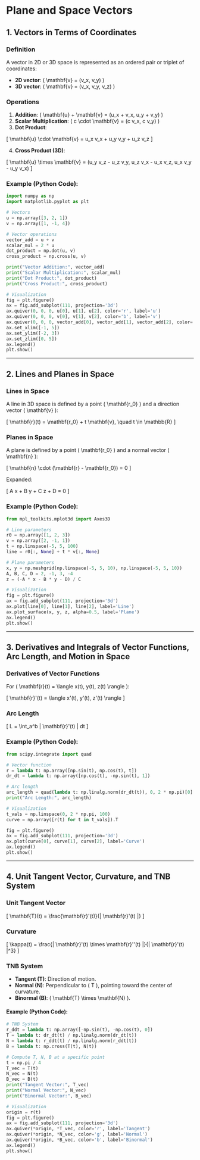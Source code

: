 # Plane and Space Vectors


## 1. Vectors in Terms of Coordinates

### Definition
A vector in 2D or 3D space is represented as an ordered pair or triplet of coordinates:

- **2D vector**: \( \mathbf{v} = (v_x, v_y) \)
- **3D vector**: \( \mathbf{v} = (v_x, v_y, v_z) \)

### Operations
1. **Addition**: \( \mathbf{u} + \mathbf{v} = (u_x + v_x, u_y + v_y) \)
2. **Scalar Multiplication**: \( c \cdot \mathbf{v} = (c v_x, c v_y) \)
3. **Dot Product**:

\[
\mathbf{u} \cdot \mathbf{v} = u_x v_x + u_y v_y + u_z v_z
\]

4. **Cross Product (3D)**:

\[
\mathbf{u} \times \mathbf{v} = (u_y v_z - u_z v_y, u_z v_x - u_x v_z, u_x v_y - u_y v_x)
\]

### Example (Python Code):
```python
import numpy as np
import matplotlib.pyplot as plt

# Vectors
u = np.array([3, 2, 1])
v = np.array([1, -1, 4])

# Vector operations
vector_add = u + v
scalar_mul = 2 * u
dot_product = np.dot(u, v)
cross_product = np.cross(u, v)

print("Vector Addition:", vector_add)
print("Scalar Multiplication:", scalar_mul)
print("Dot Product:", dot_product)
print("Cross Product:", cross_product)

# Visualization
fig = plt.figure()
ax = fig.add_subplot(111, projection='3d')
ax.quiver(0, 0, 0, u[0], u[1], u[2], color='r', label='u')
ax.quiver(0, 0, 0, v[0], v[1], v[2], color='b', label='v')
ax.quiver(0, 0, 0, vector_add[0], vector_add[1], vector_add[2], color='g', label='u+v')
ax.set_xlim([-1, 5])
ax.set_ylim([-2, 3])
ax.set_zlim([0, 5])
ax.legend()
plt.show()
```

---

## 2. Lines and Planes in Space

### Lines in Space
A line in 3D space is defined by a point \( \mathbf{r_0} \) and a direction vector \( \mathbf{v} \):

\[
\mathbf{r}(t) = \mathbf{r_0} + t \mathbf{v}, \quad t \in \mathbb{R}
\]

### Planes in Space
A plane is defined by a point \( \mathbf{r_0} \) and a normal vector \( \mathbf{n} \):

\[
\mathbf{n} \cdot (\mathbf{r} - \mathbf{r_0}) = 0
\]

Expanded:

\[
A x + B y + C z + D = 0
\]

### Example (Python Code):
```python
from mpl_toolkits.mplot3d import Axes3D

# Line parameters
r0 = np.array([1, 2, 3])
v = np.array([2, -1, 1])
t = np.linspace(-5, 5, 100)
line = r0[:, None] + t * v[:, None]

# Plane parameters
x, y = np.meshgrid(np.linspace(-5, 5, 10), np.linspace(-5, 5, 10))
A, B, C, D = 2, -1, 3, -4
z = (-A * x - B * y - D) / C

# Visualization
fig = plt.figure()
ax = fig.add_subplot(111, projection='3d')
ax.plot(line[0], line[1], line[2], label='Line')
ax.plot_surface(x, y, z, alpha=0.5, label='Plane')
ax.legend()
plt.show()
```

---

## 3. Derivatives and Integrals of Vector Functions, Arc Length, and Motion in Space

### Derivatives of Vector Functions
For \( \mathbf{r}(t) = \langle x(t), y(t), z(t) \rangle \):

\[
\mathbf{r}'(t) = \langle x'(t), y'(t), z'(t) \rangle
\]

### Arc Length
\[
L = \int_a^b \| \mathbf{r}'(t) \| dt
\]

### Example (Python Code):
```python
from scipy.integrate import quad

# Vector function
r = lambda t: np.array([np.sin(t), np.cos(t), t])
dr_dt = lambda t: np.array([np.cos(t), -np.sin(t), 1])

# Arc length
arc_length = quad(lambda t: np.linalg.norm(dr_dt(t)), 0, 2 * np.pi)[0]
print("Arc Length:", arc_length)

# Visualization
t_vals = np.linspace(0, 2 * np.pi, 100)
curve = np.array([r(t) for t in t_vals]).T

fig = plt.figure()
ax = fig.add_subplot(111, projection='3d')
ax.plot(curve[0], curve[1], curve[2], label='Curve')
ax.legend()
plt.show()
```

---

## 4. Unit Tangent Vector, Curvature, and TNB System

### Unit Tangent Vector
\[
\mathbf{T}(t) = \frac{\mathbf{r}'(t)}{\| \mathbf{r}'(t) \|}
\]

### Curvature
\[
\kappa(t) = \frac{\| \mathbf{r}'(t) \times \mathbf{r}''(t) \|}{\| \mathbf{r}'(t) \|^3}
\]

### TNB System
- **Tangent (T)**: Direction of motion.
- **Normal (N)**: Perpendicular to \( T \), pointing toward the center of curvature.
- **Binormal (B)**: \( \mathbf{T} \times \mathbf{N} \).

#### Example (Python Code):
```python
# TNB System
r_ddt = lambda t: np.array([-np.sin(t), -np.cos(t), 0])
T = lambda t: dr_dt(t) / np.linalg.norm(dr_dt(t))
N = lambda t: r_ddt(t) / np.linalg.norm(r_ddt(t))
B = lambda t: np.cross(T(t), N(t))

# Compute T, N, B at a specific point
t = np.pi / 4
T_vec = T(t)
N_vec = N(t)
B_vec = B(t)
print("Tangent Vector:", T_vec)
print("Normal Vector:", N_vec)
print("Binormal Vector:", B_vec)

# Visualization
origin = r(t)
fig = plt.figure()
ax = fig.add_subplot(111, projection='3d')
ax.quiver(*origin, *T_vec, color='r', label='Tangent')
ax.quiver(*origin, *N_vec, color='g', label='Normal')
ax.quiver(*origin, *B_vec, color='b', label='Binormal')
ax.legend()
plt.show()
```